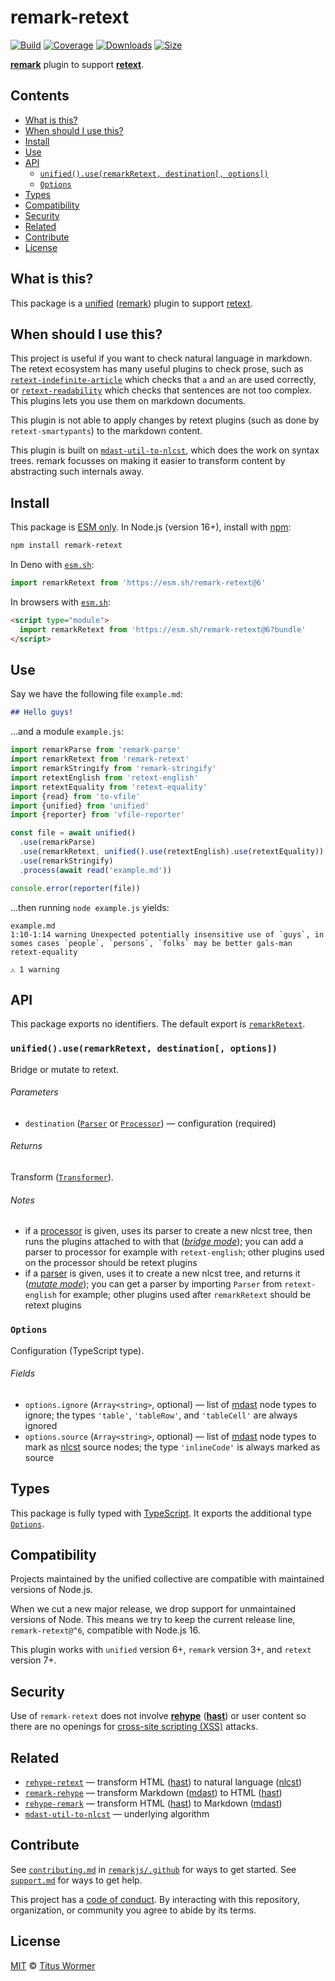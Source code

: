 # remark-retext

[![Build][badge-build-image]][badge-build-url]
[![Coverage][badge-coverage-image]][badge-coverage-url]
[![Downloads][badge-downloads-image]][badge-downloads-url]
[![Size][badge-size-image]][badge-size-url]

**[remark][github-remark]** plugin to support
**[retext][github-retext]**.

## Contents

* [What is this?](#what-is-this)
* [When should I use this?](#when-should-i-use-this)
* [Install](#install)
* [Use](#use)
* [API](#api)
  * [`unified().use(remarkRetext, destination[, options])`](#unifieduseremarkretext-destination-options)
  * [`Options`](#options)
* [Types](#types)
* [Compatibility](#compatibility)
* [Security](#security)
* [Related](#related)
* [Contribute](#contribute)
* [License](#license)

## What is this?

This package is a [unified][github-unified] ([remark][github-remark]) plugin to
support [retext][github-retext].

## When should I use this?

This project is useful if you want to check natural language in markdown.
The retext ecosystem has many useful plugins to check prose, such as
[`retext-indefinite-article`][github-retext-indefinite-article]
which checks that `a` and `an` are used correctly,
or [`retext-readability`][github-retext-readability] which checks that sentences
are not too complex.
This plugins lets you use them on markdown documents.

This plugin is not able to apply changes by retext plugins (such
as done by `retext-smartypants`) to the markdown content.

This plugin is built on [`mdast-util-to-nlcst`][github-mdast-util-to-nlcst],
which does the work on syntax trees.
remark focusses on making it easier to transform content by abstracting such
internals away.

## Install

This package is [ESM only][github-gist-esm].
In Node.js (version 16+), install with [npm][npmjs-install]:

```sh
npm install remark-retext
```

In Deno with [`esm.sh`][esmsh]:

```js
import remarkRetext from 'https://esm.sh/remark-retext@6'
```

In browsers with [`esm.sh`][esmsh]:

```html
<script type="module">
  import remarkRetext from 'https://esm.sh/remark-retext@6?bundle'
</script>
```

## Use

Say we have the following file `example.md`:

```markdown
## Hello guys!
```

…and a module `example.js`:

```js
import remarkParse from 'remark-parse'
import remarkRetext from 'remark-retext'
import remarkStringify from 'remark-stringify'
import retextEnglish from 'retext-english'
import retextEquality from 'retext-equality'
import {read} from 'to-vfile'
import {unified} from 'unified'
import {reporter} from 'vfile-reporter'

const file = await unified()
  .use(remarkParse)
  .use(remarkRetext, unified().use(retextEnglish).use(retextEquality))
  .use(remarkStringify)
  .process(await read('example.md'))

console.error(reporter(file))
```

…then running `node example.js` yields:

```text
example.md
1:10-1:14 warning Unexpected potentially insensitive use of `guys`, in somes cases `people`, `persons`, `folks` may be better gals-man retext-equality

⚠ 1 warning
```

## API

This package exports no identifiers.
The default export is [`remarkRetext`][api-remark-retext].

### `unified().use(remarkRetext, destination[, options])`

Bridge or mutate to retext.

###### Parameters

* `destination` ([`Parser`][github-unified-parser] or
  [`Processor`][github-unified-processor])
  — configuration (required)

###### Returns

Transform ([`Transformer`][github-unified-transformer]).

###### Notes

* if a [processor][github-unified-processor] is given, uses its parser to
  create a new nlcst tree, then runs the plugins attached to with that
  (*[bridge mode][github-unified-mode]*); you can add a parser to processor for
  example with `retext-english`; other plugins used on the processor should
  be retext plugins
* if a [parser][github-unified-parser] is given, uses it to create a new nlcst
  tree,
  and returns it (*[mutate mode][github-unified-mode]*); you can get a parser by
  importing `Parser` from `retext-english` for example;  other plugins used
  after `remarkRetext` should be retext plugins

### `Options`

Configuration (TypeScript type).

###### Fields

* `options.ignore` (`Array<string>`, optional)
  — list of [mdast][github-mdast] node types to ignore;
  the types `'table'`, `'tableRow'`, and `'tableCell'` are always ignored
* `options.source` (`Array<string>`, optional)
  — list of [mdast][github-mdast] node types to mark as [nlcst][github-nlcst]
  source nodes;
  the type `'inlineCode'` is always marked as source

## Types

This package is fully typed with [TypeScript][].
It exports the additional type [`Options`][api-options].

## Compatibility

Projects maintained by the unified collective are compatible with maintained
versions of Node.js.

When we cut a new major release, we drop support for unmaintained versions of
Node.
This means we try to keep the current release line, `remark-retext@^6`,
compatible with Node.js 16.

This plugin works with `unified` version 6+, `remark` version 3+, and `retext`
version 7+.

## Security

Use of `remark-retext` does not involve **[rehype][github-rehype]**
(**[hast][github-hast]**) or user
content so there are no openings for
[cross-site scripting (XSS)][wikipedia-xss]
attacks.

## Related

* [`rehype-retext`](https://github.com/rehypejs/rehype-retext)
  — transform HTML ([hast][github-hast]) to natural language
  ([nlcst][github-nlcst])
* [`remark-rehype`](https://github.com/remarkjs/remark-rehype)
  — transform Markdown ([mdast][github-mdast]) to HTML ([hast][github-hast])
* [`rehype-remark`](https://github.com/rehypejs/rehype-remark)
  — transform HTML ([hast][github-hast]) to Markdown ([mdast][github-mdast])
* [`mdast-util-to-nlcst`][github-mdast-util-to-nlcst]
  — underlying algorithm

## Contribute

See [`contributing.md`][health-contributing] in [`remarkjs/.github`][health] for
ways to get started.
See [`support.md`][health-support] for ways to get help.

This project has a [code of conduct][health-coc].
By interacting with this repository, organization, or community you agree to
abide by its terms.

## License

[MIT][file-license] © [Titus Wormer][wooorm]

<!-- Definitions -->

[api-options]: #options

[api-remark-retext]: #unifieduseremarkretext-destination-options

[badge-build-image]: https://github.com/remarkjs/remark-retext/workflows/main/badge.svg

[badge-build-url]: https://github.com/remarkjs/remark-retext/actions

[badge-coverage-image]: https://img.shields.io/codecov/c/github/remarkjs/remark-retext.svg

[badge-coverage-url]: https://codecov.io/github/remarkjs/remark-retext

[badge-downloads-image]: https://img.shields.io/npm/dm/remark-retext.svg

[badge-downloads-url]: https://www.npmjs.com/package/remark-retext

[badge-size-image]: https://img.shields.io/bundlejs/size/remark-retext

[badge-size-url]: https://bundlejs.com/?q=remark-retext

[esmsh]: https://esm.sh

[file-license]: license

[github-gist-esm]: https://gist.github.com/sindresorhus/a39789f98801d908bbc7ff3ecc99d99c

[github-hast]: https://github.com/syntax-tree/hast

[github-mdast]: https://github.com/syntax-tree/mdast

[github-mdast-util-to-nlcst]: https://github.com/syntax-tree/mdast-util-to-nlcst

[github-nlcst]: https://github.com/syntax-tree/nlcst

[github-rehype]: https://github.com/rehypejs/rehype

[github-remark]: https://github.com/remarkjs/remark

[github-retext]: https://github.com/retextjs/retext

[github-retext-indefinite-article]: https://github.com/retextjs/retext-indefinite-article

[github-retext-readability]: https://github.com/retextjs/retext-readability

[github-unified]: https://github.com/unifiedjs/unified

[github-unified-mode]: https://github.com/unifiedjs/unified#processing-between-syntaxes

[github-unified-parser]: https://github.com/unifiedjs/unified#parser

[github-unified-processor]: https://github.com/unifiedjs/unified#processor

[github-unified-transformer]: https://github.com/unifiedjs/unified#transformer

[health]: https://github.com/remarkjs/.github

[health-coc]: https://github.com/remarkjs/.github/blob/main/code-of-conduct.md

[health-contributing]: https://github.com/remarkjs/.github/blob/main/contributing.md

[health-support]: https://github.com/remarkjs/.github/blob/main/support.md

[npmjs-install]: https://docs.npmjs.com/cli/install

[typescript]: https://www.typescriptlang.org

[wikipedia-xss]: https://en.wikipedia.org/wiki/Cross-site_scripting

[wooorm]: https://wooorm.com
